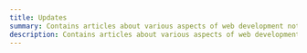 ```yaml
---
title: Updates
summary: Contains articles about various aspects of web development not covered elsewhere.
description: Contains articles about various aspects of web development not covered elsewhere.
---
```

